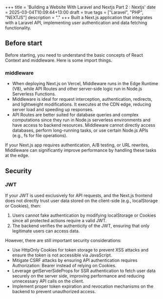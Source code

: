 +++
title = 'Building a Website With Laravel and Nextjs Part 2 : Nextjs'
date = 2025-03-04T10:09:44+13:00
draft = true
tags = ["Laravel", "PHP", "NEXTJS"]
description = "."
+++
Built a Next.js application that integrates with a Laravel API, implementing user authentication and data fetching functionality.   

## Before start
Before starting, you need to understand the basic concepts of React Context and middleware. Here is some import things.  

### middleware
* When deploying Next.js on Vercel, Middleware runs in the Edge Runtime (V8), while API Routes and other server-side logic run in Node.js Serverless Functions.  
* Middleware is ideal for request interception, authentication, redirects, and lightweight modifications. It executes at the CDN edge, reducing server load and speeding up responses.
* API Routes are better suited for database queries and complex computations since they run in Node.js serverless environments and have access to backend resources.
Middleware cannot directly access databases, perform long-running tasks, or use certain Node.js APIs (e.g., fs for file operations).    

If your Next.js app requires authentication, A/B testing, or URL rewrites, Middleware can significantly improve performance by handling these tasks at the edge.


## Security 

### JWT 
If your JWT is used exclusively for API requests, and the Next.js frontend does not directly trust user data stored on the client-side (e.g., localStorage or Cookies), then:  

1. Users cannot fake authentication by modifying localStorage or Cookies since all protected actions require a valid JWT.  
2. The backend verifies the authenticity of the JWT, ensuring that only legitimate users can access data.  

However, there are still important security considerations:  

* Use HttpOnly Cookies for token storage to prevent XSS attacks and ensure the token is not accessible via JavaScript.
* Mitigate CSRF attacks by ensuring API authentication requires Authorization: Bearer <token> instead of relying on Cookies.
* Leverage getServerSideProps for SSR authentication to fetch user data securely on the server side, improving performance and reducing unnecessary API calls on the client.
* Implement proper token expiration and revocation mechanisms on the backend to prevent unauthorized access.

